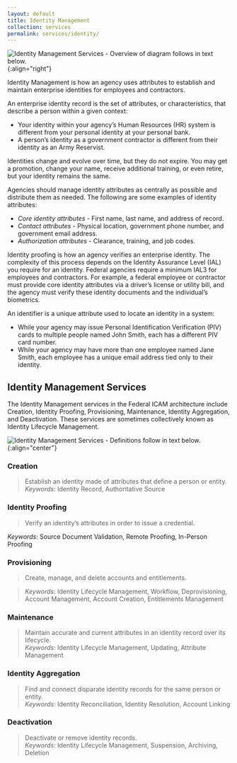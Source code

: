 ```yaml
---
layout: default
title: Identity Management
collection: services
permalink: services/identity/
---
```

![Identity Management Services - Overview of diagram follows in text below.]({{site.baseurl}}/img/services/IdentityManagementServices.png){:align="right"}

Identity Management is how an agency uses attributes to establish and maintain enterprise identities for employees and contractors.

An enterprise identity record is the set of attributes, or characteristics, that describe a person within a given context:

- Your identity within your agency’s Human Resources (HR) system is different from your personal identity at your personal bank.
- A person’s identity as a government contractor is different from their identity as an Army Reservist.

Identities change and evolve over time, but they do not expire. You may get a promotion, change your name, receive additional training, or even retire, but your identity remains the same.

Agencies should manage identity attributes as centrally as possible and distribute them as needed. The following are some examples of identity attributes:

- *Core identity attributes* - First name, last name, and address of record.
- *Contact attributes* - Physical location, government phone number, and government email address.
- *Authorization attributes* - Clearance, training, and job codes.

Identity proofing is how an agency verifies an enterprise identity. The complexity of this process depends on the Identity Assurance Level (IAL) you require for an identity. Federal agencies require a minimum IAL3 for employees and contractors. For example, a federal employee or contractor must provide core identity attributes via a driver’s license or utility bill, and the agency must verify these identity documents and the individual’s biometrics.

An identifier is a unique attribute used to locate an identity in a system:

- While your agency may issue Personal Identification Verification (PIV) cards to multiple people named John Smith, each has a different PIV card number.
- While your agency may have more than one employee named Jane Smith, each employee has a unique email address tied only to their identity.

## Identity Management Services

The Identity Management services in the Federal ICAM architecture include Creation, Identity Proofing, Provisioning, Maintenance, Identity Aggregation, and Deactivation. These services are sometimes collectively known as Identity Lifecycle Management.

![Identity Management Services - Definitions follow in text below.]({{site.baseurl}}/img/services/IdentityManagementServiceDefinitions.png){:align="center"}

### Creation

> Establish an identity made of attributes that define a person or entity.  
*Keywords*: Identity Record, Authoritative Source

### Identity Proofing

> Verify an identity’s attributes in order to issue a credential. 

*Keywords*: Source Document Validation, Remote Proofing, In-Person Proofing

### Provisioning

> Create, manage, and delete accounts and entitlements. 

> *Keywords*: Identity Lifecycle Management, Workflow, Deprovisioning, Account Management, Account Creation, Entitlements Management

### Maintenance

> Maintain accurate and current attributes in an identity record over its lifecycle.  
*Keywords*: Identity Lifecycle Management, Updating, Attribute Management

### Identity Aggregation

> Find and connect disparate identity records for the same person or entity.  
*Keywords*: Identity Reconciliation, Identity Resolution, Account Linking

### Deactivation

> Deactivate or remove identity records.  
*Keywords*: Identity Lifecycle Management, Suspension, Archiving, Deletion
